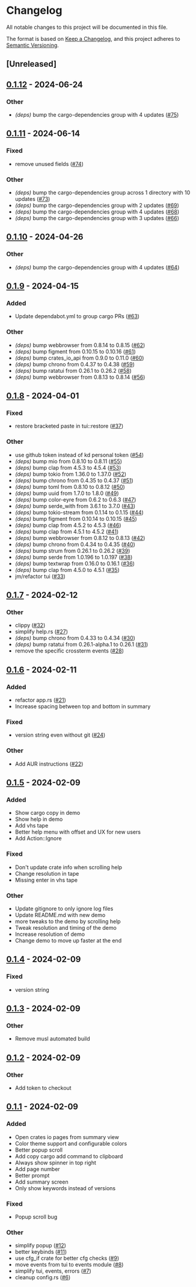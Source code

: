 # Changelog

All notable changes to this project will be documented in this file.

The format is based on [Keep a Changelog](https://keepachangelog.com/en/1.0.0/), and this project
adheres to [Semantic Versioning](https://semver.org/spec/v2.0.0.html).

## [Unreleased]

## [0.1.12](https://github.com/ratatui-org/crates-tui/compare/v0.1.11...v0.1.12) - 2024-06-24

### Other
- *(deps)* bump the cargo-dependencies group with 4 updates ([#75](https://github.com/ratatui-org/crates-tui/pull/75))

## [0.1.11](https://github.com/ratatui-org/crates-tui/compare/v0.1.10...v0.1.11) - 2024-06-14

### Fixed
- remove unused fields ([#74](https://github.com/ratatui-org/crates-tui/pull/74))

### Other
- *(deps)* bump the cargo-dependencies group across 1 directory with 10 updates ([#73](https://github.com/ratatui-org/crates-tui/pull/73))
- *(deps)* bump the cargo-dependencies group with 2 updates ([#69](https://github.com/ratatui-org/crates-tui/pull/69))
- *(deps)* bump the cargo-dependencies group with 4 updates ([#68](https://github.com/ratatui-org/crates-tui/pull/68))
- *(deps)* bump the cargo-dependencies group with 3 updates ([#66](https://github.com/ratatui-org/crates-tui/pull/66))

## [0.1.10](https://github.com/ratatui-org/crates-tui/compare/v0.1.9...v0.1.10) - 2024-04-26

### Other
- *(deps)* bump the cargo-dependencies group with 4 updates ([#64](https://github.com/ratatui-org/crates-tui/pull/64))

## [0.1.9](https://github.com/ratatui-org/crates-tui/compare/v0.1.8...v0.1.9) - 2024-04-15

### Added
- Update dependabot.yml to group cargo PRs ([#63](https://github.com/ratatui-org/crates-tui/pull/63))

### Other
- *(deps)* bump webbrowser from 0.8.14 to 0.8.15 ([#62](https://github.com/ratatui-org/crates-tui/pull/62))
- *(deps)* bump figment from 0.10.15 to 0.10.16 ([#61](https://github.com/ratatui-org/crates-tui/pull/61))
- *(deps)* bump crates_io_api from 0.9.0 to 0.11.0 ([#60](https://github.com/ratatui-org/crates-tui/pull/60))
- *(deps)* bump chrono from 0.4.37 to 0.4.38 ([#59](https://github.com/ratatui-org/crates-tui/pull/59))
- *(deps)* bump ratatui from 0.26.1 to 0.26.2 ([#58](https://github.com/ratatui-org/crates-tui/pull/58))
- *(deps)* bump webbrowser from 0.8.13 to 0.8.14 ([#56](https://github.com/ratatui-org/crates-tui/pull/56))

## [0.1.8](https://github.com/ratatui-org/crates-tui/compare/v0.1.7...v0.1.8) - 2024-04-01

### Fixed
- restore bracketed paste in tui::restore ([#37](https://github.com/ratatui-org/crates-tui/pull/37))

### Other
- use github token instead of kd personal token ([#54](https://github.com/ratatui-org/crates-tui/pull/54))
- *(deps)* bump mio from 0.8.10 to 0.8.11 ([#55](https://github.com/ratatui-org/crates-tui/pull/55))
- *(deps)* bump clap from 4.5.3 to 4.5.4 ([#53](https://github.com/ratatui-org/crates-tui/pull/53))
- *(deps)* bump tokio from 1.36.0 to 1.37.0 ([#52](https://github.com/ratatui-org/crates-tui/pull/52))
- *(deps)* bump chrono from 0.4.35 to 0.4.37 ([#51](https://github.com/ratatui-org/crates-tui/pull/51))
- *(deps)* bump toml from 0.8.10 to 0.8.12 ([#50](https://github.com/ratatui-org/crates-tui/pull/50))
- *(deps)* bump uuid from 1.7.0 to 1.8.0 ([#49](https://github.com/ratatui-org/crates-tui/pull/49))
- *(deps)* bump color-eyre from 0.6.2 to 0.6.3 ([#47](https://github.com/ratatui-org/crates-tui/pull/47))
- *(deps)* bump serde_with from 3.6.1 to 3.7.0 ([#43](https://github.com/ratatui-org/crates-tui/pull/43))
- *(deps)* bump tokio-stream from 0.1.14 to 0.1.15 ([#44](https://github.com/ratatui-org/crates-tui/pull/44))
- *(deps)* bump figment from 0.10.14 to 0.10.15 ([#45](https://github.com/ratatui-org/crates-tui/pull/45))
- *(deps)* bump clap from 4.5.2 to 4.5.3 ([#46](https://github.com/ratatui-org/crates-tui/pull/46))
- *(deps)* bump clap from 4.5.1 to 4.5.2 ([#41](https://github.com/ratatui-org/crates-tui/pull/41))
- *(deps)* bump webbrowser from 0.8.12 to 0.8.13 ([#42](https://github.com/ratatui-org/crates-tui/pull/42))
- *(deps)* bump chrono from 0.4.34 to 0.4.35 ([#40](https://github.com/ratatui-org/crates-tui/pull/40))
- *(deps)* bump strum from 0.26.1 to 0.26.2 ([#39](https://github.com/ratatui-org/crates-tui/pull/39))
- *(deps)* bump serde from 1.0.196 to 1.0.197 ([#38](https://github.com/ratatui-org/crates-tui/pull/38))
- *(deps)* bump textwrap from 0.16.0 to 0.16.1 ([#36](https://github.com/ratatui-org/crates-tui/pull/36))
- *(deps)* bump clap from 4.5.0 to 4.5.1 ([#35](https://github.com/ratatui-org/crates-tui/pull/35))
- jm/refactor tui ([#33](https://github.com/ratatui-org/crates-tui/pull/33))

## [0.1.7](https://github.com/ratatui-org/crates-tui/compare/v0.1.6...v0.1.7) - 2024-02-12

### Other
- clippy ([#32](https://github.com/ratatui-org/crates-tui/pull/32))
- simplify help.rs ([#27](https://github.com/ratatui-org/crates-tui/pull/27))
- *(deps)* bump chrono from 0.4.33 to 0.4.34 ([#30](https://github.com/ratatui-org/crates-tui/pull/30))
- *(deps)* bump ratatui from 0.26.1-alpha.1 to 0.26.1 ([#31](https://github.com/ratatui-org/crates-tui/pull/31))
- remove the specific crossterm events ([#28](https://github.com/ratatui-org/crates-tui/pull/28))

## [0.1.6](https://github.com/ratatui-org/crates-tui/compare/v0.1.5...v0.1.6) - 2024-02-11

### Added
- refactor app.rs ([#21](https://github.com/ratatui-org/crates-tui/pull/21))
- Increase spacing between top and bottom in summary

### Fixed
- version string even without git ([#24](https://github.com/ratatui-org/crates-tui/pull/24))

### Other
- Add AUR instructions ([#22](https://github.com/ratatui-org/crates-tui/pull/22))

## [0.1.5](https://github.com/ratatui-org/crates-tui/compare/v0.1.4...v0.1.5) - 2024-02-09

### Added
- Show cargo copy in demo
- Show help in demo
- Add vhs tape
- Better help menu with offset and UX for new users
- Add Action::Ignore

### Fixed
- Don't update crate info when scrolling help
- Change resolution in tape
- Missing enter in vhs tape

### Other
- Update gitignore to only ignore log files
- Update README.md with new demo
- more tweaks to the demo by scrolling help
- Tweak resolution and timing of the demo
- Increase resolution of demo
- Change demo to move up faster at the end

## [0.1.4](https://github.com/ratatui-org/crates-tui/compare/v0.1.3...v0.1.4) - 2024-02-09

### Fixed
- version string

## [0.1.3](https://github.com/ratatui-org/crates-tui/compare/v0.1.2...v0.1.3) - 2024-02-09

### Other
- Remove musl automated build

## [0.1.2](https://github.com/ratatui-org/crates-tui/compare/v0.1.1...v0.1.2) - 2024-02-09

### Other
- Add token to checkout

## [0.1.1](https://github.com/ratatui-org/crates-tui/compare/v0.1.0...v0.1.1) - 2024-02-09

### Added

- Open crates io pages from summary view
- Color theme support and configurable colors
- Better popup scroll
- Add copy cargo add command to clipboard
- Always show spinner in top right
- Add page number
- Better prompt
- Add summary screen
- Only show keywords instead of versions

### Fixed

- Popup scroll bug

### Other

- simplify popup ([#12](https://github.com/ratatui-org/crates-tui/pull/12))
- better keybinds ([#11](https://github.com/ratatui-org/crates-tui/pull/11))
- use cfg_if crate for better cfg checks ([#9](https://github.com/ratatui-org/crates-tui/pull/9))
- move events from tui to events module ([#8](https://github.com/ratatui-org/crates-tui/pull/8))
- simplify tui, events, errors ([#7](https://github.com/ratatui-org/crates-tui/pull/7))
- cleanup config.rs ([#6](https://github.com/ratatui-org/crates-tui/pull/6))
